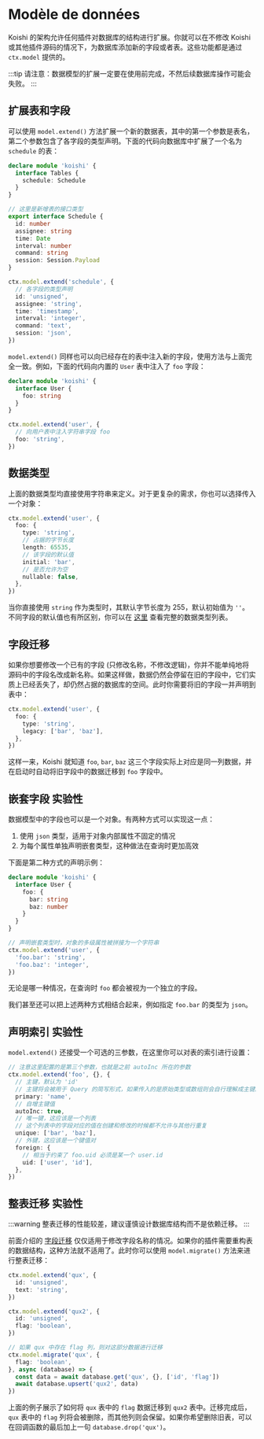 # Modèle de données

Koishi 的架构允许任何插件对数据库的结构进行扩展。你就可以在不修改 Koishi 或其他插件源码的情况下，为数据库添加新的字段或者表。这些功能都是通过 `ctx.model` 提供的。

:::tip
请注意：数据模型的扩展一定要在使用前完成，不然后续数据库操作可能会失败。
:::

## 扩展表和字段

可以使用 `model.extend()` 方法扩展一个新的数据表，其中的第一个参数是表名，第二个参数包含了各字段的类型声明。下面的代码向数据库中扩展了一个名为 `schedule` 的表：

```ts
declare module 'koishi' {
  interface Tables {
    schedule: Schedule
  }
}

// 这里是新增表的接口类型
export interface Schedule {
  id: number
  assignee: string
  time: Date
  interval: number
  command: string
  session: Session.Payload
}

ctx.model.extend('schedule', {
  // 各字段的类型声明
  id: 'unsigned',
  assignee: 'string',
  time: 'timestamp',
  interval: 'integer',
  command: 'text',
  session: 'json',
})
```

`model.extend()` 同样也可以向已经存在的表中注入新的字段，使用方法与上面完全一致。例如，下面的代码向内置的 `User` 表中注入了 `foo` 字段：

```ts
declare module 'koishi' {
  interface User {
    foo: string
  }
}

ctx.model.extend('user', {
  // 向用户表中注入字符串字段 foo
  foo: 'string',
})
```

## 数据类型

上面的数据类型均直接使用字符串来定义。对于更复杂的需求，你也可以选择传入一个对象：

```ts
ctx.model.extend('user', {
  foo: {
    type: 'string',
    // 占据的字节长度
    length: 65535,
    // 该字段的默认值
    initial: 'bar',
    // 是否允许为空
    nullable: false,
  },
})
```

当你直接使用 `string` 作为类型时，其默认字节长度为 255，默认初始值为 `''`。不同字段的默认值也有所区别，你可以在 [这里](../../api/database/model.md) 查看完整的数据类型列表。

## 字段迁移

如果你想要修改一个已有的字段 (只修改名称，不修改逻辑)，你并不能单纯地将源码中的字段名改成新名称。如果这样做，数据仍然会停留在旧的字段中，它们实质上已经丢失了，却仍然占据的数据库的空间。此时你需要将旧的字段一并声明到表中：

```ts
ctx.model.extend('user', {
  foo: {
    type: 'string',
    legacy: ['bar', 'baz'],
  },
})
```

这样一来，Koishi 就知道 `foo`, `bar`, `baz` 这三个字段实际上对应是同一列数据，并在启动时自动将旧字段中的数据迁移到 `foo` 字段中。

## 嵌套字段 <badge type="warning">实验性</badge>

数据模型中的字段也可以是一个对象。有两种方式可以实现这一点：

1. 使用 `json` 类型，适用于对象内部属性不固定的情况
2. 为每个属性单独声明嵌套类型，这种做法在查询时更加高效

下面是第二种方式的声明示例：

```ts
declare module 'koishi' {
  interface User {
    foo: {
      bar: string
      baz: number
    }
  }
}

// 声明嵌套类型时，对象的多级属性被拼接为一个字符串
ctx.model.extend('user', {
  'foo.bar': 'string',
  'foo.baz': 'integer',
})
```

无论是哪一种情况，在查询时 `foo` 都会被视为一个独立的字段。

我们甚至还可以把上述两种方式相结合起来，例如指定 `foo.bar` 的类型为 `json`。

## 声明索引 <badge type="warning">实验性</badge>

`model.extend()` 还接受一个可选的三参数，在这里你可以对表的索引进行设置：

```ts
// 注意这里配置的是第三个参数，也就是之前 autoInc 所在的参数
ctx.model.extend('foo', {}, {
  // 主键，默认为 'id'
  // 主键将会被用于 Query 的简写形式，如果传入的是原始类型或数组则会自行理解成主键的值
  primary: 'name',
  // 自增主键值
  autoInc: true,
  // 唯一键，这应该是一个列表
  // 这个列表中的字段对应的值在创建和修改的时候都不允许与其他行重复
  unique: ['bar', 'baz'],
  // 外键，这应该是一个键值对
  foreign: {
    // 相当于约束了 foo.uid 必须是某一个 user.id
    uid: ['user', 'id'],
  },
})
```

## 整表迁移 <badge type="warning">实验性</badge>

:::warning
整表迁移的性能较差，建议谨慎设计数据库结构而不是依赖迁移。
:::

前面介绍的 [字段迁移](#字段迁移) 仅仅适用于修改字段名称的情况。如果你的插件需要重构表的数据结构，这种方法就不适用了。此时你可以使用 `model.migrate()` 方法来进行整表迁移：

```ts
ctx.model.extend('qux', {
  id: 'unsigned',
  text: 'string',
})

ctx.model.extend('qux2', {
  id: 'unsigned',
  flag: 'boolean',
})

// 如果 qux 中存在 flag 列，则对这部分数据进行迁移
ctx.model.migrate('qux', {
  flag: 'boolean',
}, async (database) => {
  const data = await database.get('qux', {}, ['id', 'flag'])
  await database.upsert('qux2', data)
})
```

上面的例子展示了如何将 `qux` 表中的 `flag` 数据迁移到 `qux2` 表中。迁移完成后，`qux` 表中的 `flag` 列将会被删除，而其他列则会保留。如果你希望删除旧表，可以在回调函数的最后加上一句 `database.drop('qux')`。
